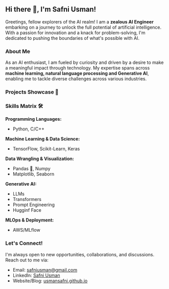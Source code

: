 ## Hi there 👋, I'm Safni Usman!

Greetings, fellow explorers of the AI realm! I am a **zealous AI Engineer** embarking on a journey to unlock the full potential of artificial intelligence. With a passion for innovation and a knack for problem-solving, I'm dedicated to pushing the boundaries of what's possible with AI.

### About Me

As an AI enthusiast, I am fueled by curiosity and driven by a desire to make a meaningful impact through technology. My expertise spans across **machine learning, natural language processing and Generative AI**, enabling me to tackle diverse challenges across various industries.

### Projects Showcase 🚀

### Skills Matrix 🛠️

**Programming Languages:**
- Python, C/C++

**Machine Learning & Data Science:**
- TensorFlow, Scikit-Learn, Keras

**Data Wrangling & Visualization:**
- Pandas 🐼, Numpy
- Matplotlib, Seaborn

**Generative AI:**
- LLMs
- Transformers
- Prompt Engineering
- Hugginf Face

**MLOps & Deployment:**
- AWS/MLflow

### Let's Connect!

I'm always open to new opportunities, collaborations, and discussions. Reach out to me via:

- Email: safniusman@gmail.com
- LinkedIn: [Safni Usman](https://www.linkedin.com/in/safniusman/)
- Website/Blog: [usmansafni.github.io](https://usmansafni.github.io/)
